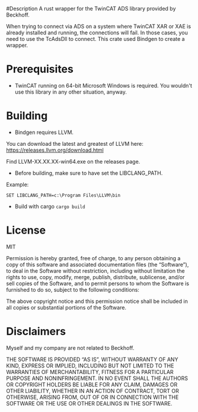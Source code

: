 #Description
A rust wrapper for the TwinCAT ADS library provided by Beckhoff.

When trying to connect via ADS on a system where TwinCAT XAR or XAE is already installed and running, the connections will fail. In those cases, you need to use the TcAdsDll to connect. This crate used Bindgen to create a wrapper.

# Prerequisites
- TwinCAT running on 64-bit Microsoft Windows is required. You wouldn't use this library in any other situation, anyway.


# Building
- Bindgen requires LLVM. 

You can download the latest and greatest of LLVM here:
https://releases.llvm.org/download.html

Find LLVM-XX.XX.XX-win64.exe on the releases page.

- Before building, make sure to have set the LIBCLANG_PATH.

Example: 

`SET LIBCLANG_PATH=c:\Program Files\LLVM\bin`


- Build with cargo
`cargo build`



# License
MIT

Permission is hereby granted, free of charge, to any person obtaining a copy of this software and associated documentation files (the “Software”), to deal in the Software without restriction, including without limitation the rights to use, copy, modify, merge, publish, distribute, sublicense, and/or sell copies of the Software, and to permit persons to whom the Software is furnished to do so, subject to the following conditions:

The above copyright notice and this permission notice shall be included in all copies or substantial portions of the Software.


# Disclaimers
Myself and my company are not related to Beckhoff.

THE SOFTWARE IS PROVIDED “AS IS”, WITHOUT WARRANTY OF ANY KIND, EXPRESS OR IMPLIED, INCLUDING BUT NOT LIMITED TO THE WARRANTIES OF MERCHANTABILITY, FITNESS FOR A PARTICULAR PURPOSE AND NONINFRINGEMENT. IN NO EVENT SHALL THE AUTHORS OR COPYRIGHT HOLDERS BE LIABLE FOR ANY CLAIM, DAMAGES OR OTHER LIABILITY, WHETHER IN AN ACTION OF CONTRACT, TORT OR OTHERWISE, ARISING FROM, OUT OF OR IN CONNECTION WITH THE SOFTWARE OR THE USE OR OTHER DEALINGS IN THE SOFTWARE.